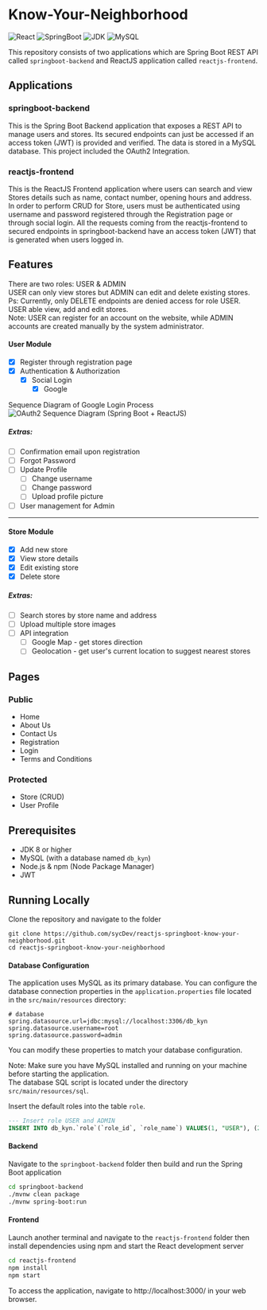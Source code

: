 # Know-Your-Neighborhood

![React](https://img.shields.io/badge/React-18.2.0-5ed3f3)
![SpringBoot](https://img.shields.io/badge/Spring%20Boot-2.7.14-6db33f)
![JDK](https://img.shields.io/badge/JDK-1.8-c74634)
![MySQL](https://img.shields.io/badge/MySQL-8.0.33-f29111)

This repository consists of two applications which are Spring Boot REST API called `springboot-backend` and ReactJS application called `reactjs-frontend`.

## Applications

### springboot-backend

This is the Spring Boot Backend application that exposes a REST API to manage users and stores.
Its secured endpoints can just be accessed if an access token (JWT) is provided and verified.
The data is stored in a MySQL database. This project included the OAuth2 Integration.

### reactjs-frontend

This is the ReactJS Frontend application where users can search and view Stores details such as name, 
contact number, opening hours and address. 
In order to perform CRUD for Store, users must be authenticated using username and password registered through 
the Registration page or through social login.
All the requests coming from the reactjs-frontend to secured endpoints in springboot-backend have an access
token (JWT) that is generated when users logged in.

## Features

There are two roles: USER & ADMIN
<br/>
USER can only view stores but ADMIN can edit and delete existing stores.
<br/>
Ps: Currently, only DELETE endpoints are denied access for role USER. USER able view, add and edit stores.
<br/>
Note: USER can register for an account on the website, while ADMIN accounts are created manually by the system 
administrator.

#### User Module

- [x] Register through registration page
- [x] Authentication & Authorization
  - [x] Social Login
    - [x] Google

Sequence Diagram of Google Login Process
![OAuth2 Sequence Diagram (Spring Boot + ReactJS)](https://github.com/sycDev/reactjs-springboot-know-your-neighborhood/assets/33170649/c211b994-00c7-4a80-bd88-e5740f0172d8)

##### Extras:

- [ ] Confirmation email upon registration
- [ ] Forgot Password
- [ ] Update Profile
  - [ ] Change username
  - [ ] Change password
  - [ ] Upload profile picture
- [ ] User management for Admin

---

#### Store Module

- [x] Add new store
- [x] View store details
- [x] Edit existing store
- [x] Delete store

##### Extras:

- [ ] Search stores by store name and address
- [ ] Upload multiple store images
- [ ] API integration
  - [ ] Google Map - get stores direction
  - [ ] Geolocation - get user's current location to suggest nearest stores

## Pages

### Public

- Home
- About Us
- Contact Us
- Registration
- Login
- Terms and Conditions

### Protected

- Store (CRUD)
- User Profile

## Prerequisites

- JDK 8 or higher
- MySQL (with a database named `db_kyn`)
- Node.js & npm (Node Package Manager)
- JWT

## Running Locally

Clone the repository and navigate to the folder

```
git clone https://github.com/sycDev/reactjs-springboot-know-your-neighborhood.git
cd reactjs-springboot-know-your-neighborhood
```

#### Database Configuration

The application uses MySQL as its primary database. You can configure the database connection properties in the 
`application.properties` file located in the `src/main/resources` directory:

```properties
# database
spring.datasource.url=jdbc:mysql://localhost:3306/db_kyn
spring.datasource.username=root
spring.datasource.password=admin
```

You can modify these properties to match your database configuration.

Note: Make sure you have MySQL installed and running on your machine before starting the application.
<br>
The database SQL script is located under the directory `src/main/resources/sql`.

Insert the default roles into the table `role`.
```sql
--- Insert role USER and ADMIN
INSERT INTO db_kyn.`role`(`role_id`, `role_name`) VALUES(1, "USER"), (2, "ADMIN");
```

#### Backend

Navigate to the `springboot-backend` folder then build and run the Spring Boot application

```bash
cd springboot-backend
./mvnw clean package
./mvnw spring-boot:run
```

#### Frontend

Launch another terminal and navigate to the `reactjs-frontend` folder
then install dependencies using npm and start the React development server

```bash
cd reactjs-frontend
npm install
npm start
```

To access the application, navigate to http://localhost:3000/ in your web browser.
